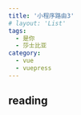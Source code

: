 ```yaml
---
title: '小程序路由3'
# layout: 'List'
tags: 
  - 是你
  - 莎士比亚
category: 
  - vue
  - vuepress
---
```


## reading
